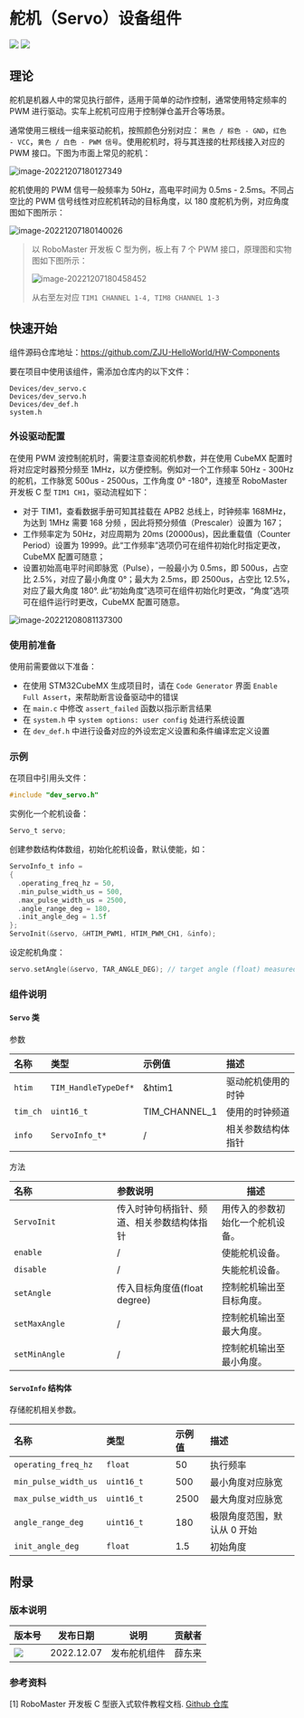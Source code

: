 # 舵机（Servo）设备组件

 <img src = "https://img.shields.io/badge/version-1.0.0-green"> <sp> <img src = "https://img.shields.io/badge/author-dungloi-lightgrey"> 

## 理论

舵机是机器人中的常见执行部件，适用于简单的动作控制，通常使用特定频率的 PWM 进行驱动。实车上舵机可应用于控制弹仓盖开合等场景。

通常使用三根线一组来驱动舵机，按照颜色分别对应： `黑色 / 棕色 - GND`，`红色 - VCC`，`黄色 / 白色 - PWM 信号`。使用舵机时，将与其连接的杜邦线接入对应的 PWM 接口。下图为市面上常见的舵机：

![image-20221207180127349](舵机设备组件.assets/image-20221207180127349.png)

舵机使用的 PWM 信号一般频率为 50Hz，高电平时间为 0.5ms - 2.5ms。不同占空比的 PWM 信号线性对应舵机转动的目标角度，以 180 度舵机为例，对应角度图如下图所示：

![image-20221207180140026](舵机设备组件.assets/image-20221207180140026.png)

> 以 RoboMaster 开发板 C 型为例，板上有 7 个 PWM 接口，原理图和实物图如下图所示：
>
> ![image-20221207180458452](舵机设备组件.assets/image-20221207180458452.png)
>
> 从右至左对应 `TIM1 CHANNEL 1-4, TIM8 CHANNEL 1-3`

## 快速开始

组件源码仓库地址：<https://github.com/ZJU-HelloWorld/HW-Components>

要在项目中使用该组件，需添加仓库内的以下文件：

```
Devices/dev_servo.c
Devices/dev_servo.h
Devices/dev_def.h
system.h
```

### 外设驱动配置

在使用 PWM 波控制舵机时，需要注意查阅舵机参数，并在使用 CubeMX 配置时将对应定时器预分频至 1MHz，以方便控制。例如对一个工作频率 50Hz - 300Hz 的舵机，工作脉宽 500us - 2500us，工作角度 0° -180°，连接至 RoboMaster 开发板 C 型 `TIM1 CH1`，驱动流程如下：

* 对于 TIM1，查看数据手册可知其挂载在 APB2 总线上，时钟频率 168MHz，为达到 1MHz 需要 168 分频 ，因此将预分频值（Prescaler）设置为 167；
* 工作频率定为 50Hz，对应周期为 20ms (20000us)，因此重载值（Counter Period）设置为 19999。此“工作频率”选项仍可在组件初始化时指定更改，CubeMX 配置可随意；
* 设置初始高电平时间即脉宽（Pulse），一般最小为 0.5ms，即 500us，占空比 2.5%，对应了最小角度 0°；最大为 2.5ms，即 2500us，占空比 12.5%，对应了最大角度 180°. 此“初始角度”选项可在组件初始化时更改，“角度”选项可在组件运行时更改，CubeMX 配置可随意。

![image-20221208081137300](舵机设备组件.assets/image-20221208081137300.png)

### 使用前准备

使用前需要做以下准备：

* 在使用 STM32CubeMX 生成项目时，请在 `Code Generator` 界面 `Enable Full Assert`，来帮助断言设备驱动中的错误
* 在 `main.c` 中修改 `assert_failed` 函数以指示断言结果
* 在 `system.h` 中 `system options: user config` 处进行系统设置
* 在 `dev_def.h` 中进行设备对应的外设宏定义设置和条件编译宏定义设置

### 示例

在项目中引用头文件：

```c
#include "dev_servo.h"
```

实例化一个舵机设备：

```c
Servo_t servo;
```

创建参数结构体数组，初始化舵机设备，默认使能，如：

```c
ServoInfo_t info =
{
  .operating_freq_hz = 50,
  .min_pulse_width_us = 500,
  .max_pulse_width_us = 2500,
  .angle_range_deg = 180,
  .init_angle_deg = 1.5f
};
ServoInit(&servo, &HTIM_PWM1, HTIM_PWM_CH1, &info);
```

设定舵机角度：

```c
servo.setAngle(&servo, TAR_ANGLE_DEG); // target angle (float) measured in degree
```


### 组件说明

#### `Servo` 类

参数

| 名称     | 类型                 | 示例值        | 描述     |
| :------- | :------------------- | :------------ | :------- |
| `htim`   | `TIM_HandleTypeDef*` | &htim1        | 驱动舵机使用的时钟     |
| `tim_ch` | `uint16_t`           | TIM_CHANNEL_1 | 使用的时钟频道     |
| `info`   | `ServoInfo_t*`       | /             | 相关参数结构体指针 |

方法

| 名称<img width=250/> | 参数说明                                                     | 描述                                  |
| :------------------  | :-----------------------------------------------------------| ------------------------------------- |
| `ServoInit`          | 传入时钟句柄指针、频道、相关参数结构体指针                      | 用传入的参数初始化一个舵机设备。 |
| `enable`             | /                                                           | 使能舵机设备。 |
| `disable`            | /                                                           | 失能舵机设备。 |
| `setAngle`           | 传入目标角度值(float degree)                                 | 控制舵机输出至目标角度。 |
| `setMaxAngle`        | /                                                           | 控制舵机输出至最大角度。 |
| `setMinAngle`        | /                                                           | 控制舵机输出至最小角度。  |

#### `ServoInfo` 结构体

存储舵机相关参数。

| 名称<img width=100/> | 类型<img width=100/> | 示例值 | 描述                        |
| :------------------- | :------------------- | :----- | :-------------------------- |
| `operating_freq_hz`  | `float`              | 50     | 执行频率                    |
| `min_pulse_width_us` | `uint16_t`           | 500    | 最小角度对应脉宽            |
| `max_pulse_width_us` | `uint16_t`           | 2500   | 最大角度对应脉宽            |
| `angle_range_deg`    | `uint16_t`           | 180    | 极限角度范围，默认从 0 开始 |
| `init_angle_deg`     | `float`              | 1.5    | 初始角度                    |


## 附录

### 版本说明

| 版本号                                                       | 发布日期   | 说明         | 贡献者 |
| ------------------------------------------------------------ | ---------- | ------------ | ------ |
| <img src = "https://img.shields.io/badge/version-1.0.0-green" > | 2022.12.07 | 发布舵机组件 | 薛东来 |

### 参考资料

[1] RoboMaster 开发板 C 型嵌入式软件教程文档. [Github 仓库](https://github.com/RoboMaster/Development-Board-C-Examples)
